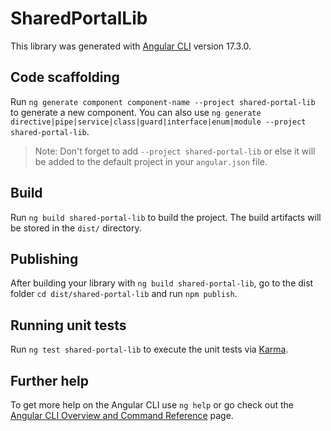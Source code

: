 # SharedPortalLib

This library was generated with [Angular CLI](https://github.com/angular/angular-cli) version 17.3.0.

## Code scaffolding

Run `ng generate component component-name --project shared-portal-lib` to generate a new component. You can also use `ng generate directive|pipe|service|class|guard|interface|enum|module --project shared-portal-lib`.
> Note: Don't forget to add `--project shared-portal-lib` or else it will be added to the default project in your `angular.json` file. 

## Build

Run `ng build shared-portal-lib` to build the project. The build artifacts will be stored in the `dist/` directory.

## Publishing

After building your library with `ng build shared-portal-lib`, go to the dist folder `cd dist/shared-portal-lib` and run `npm publish`.

## Running unit tests

Run `ng test shared-portal-lib` to execute the unit tests via [Karma](https://karma-runner.github.io).

## Further help

To get more help on the Angular CLI use `ng help` or go check out the [Angular CLI Overview and Command Reference](https://angular.io/cli) page.
